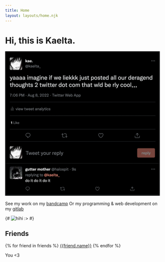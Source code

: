 ```yaml
---
title: Home
layout: layouts/home.njk
---
```


<h1 class="title">
  Hi, this is Kaelta.
</h1>

![Twink breakfast](/static/img/unleash_hell.png)

See my work on my [bandcamp](<https://xhaart.bandcamp.com>)
Or my programming & web development on my [gitlab](<https://gitlab.com/kaelta>)

{# ![hihi :>](./img/juuzo.jpg) #}

## Friends

{% for friend in friends %}
<a href={{friend.url}}>{{friend.name}}</a>
{% endfor %}

You <3

